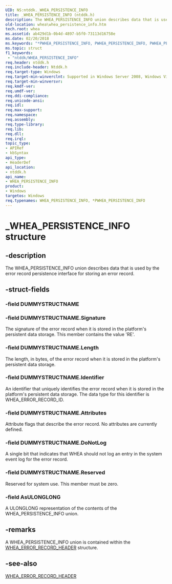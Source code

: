 ```yaml
---
UID: NS:ntddk._WHEA_PERSISTENCE_INFO
title: _WHEA_PERSISTENCE_INFO (ntddk.h)
description: The WHEA_PERSISTENCE_INFO union describes data that is used by the error record persistence interface for storing an error record.
old-location: whea\whea_persistence_info.htm
tech.root: whea
ms.assetid: ab429d1b-0b4d-4897-b5f0-73113d16758e
ms.date: 02/20/2018
ms.keywords: "*PWHEA_PERSISTENCE_INFO, PWHEA_PERSISTENCE_INFO, PWHEA_PERSISTENCE_INFO union pointer [WHEA Drivers and Applications], WHEA_PERSISTENCE_INFO, WHEA_PERSISTENCE_INFO union [WHEA Drivers and Applications], _WHEA_PERSISTENCE_INFO, ntddk/PWHEA_PERSISTENCE_INFO, ntddk/WHEA_PERSISTENCE_INFO, whea.whea_persistence_info, whearef_0c5f7bbf-fc55-4667-b97a-9b28ec014bb5.xml"
ms.topic: struct
f1_keywords:
 - "ntddk/WHEA_PERSISTENCE_INFO"
req.header: ntddk.h
req.include-header: Ntddk.h
req.target-type: Windows
req.target-min-winverclnt: Supported in Windows Server 2008, Windows Vista SP1, and later versions of Windows.
req.target-min-winversvr: 
req.kmdf-ver: 
req.umdf-ver: 
req.ddi-compliance: 
req.unicode-ansi: 
req.idl: 
req.max-support: 
req.namespace: 
req.assembly: 
req.type-library: 
req.lib: 
req.dll: 
req.irql: 
topic_type:
- APIRef
- kbSyntax
api_type:
- HeaderDef
api_location:
- ntddk.h
api_name:
- WHEA_PERSISTENCE_INFO
product:
- Windows
targetos: Windows
req.typenames: WHEA_PERSISTENCE_INFO, *PWHEA_PERSISTENCE_INFO
---
```


# _WHEA_PERSISTENCE_INFO structure


## -description


The WHEA_PERSISTENCE_INFO union describes data that is used by the error record persistence interface for storing an error record.


## -struct-fields




### -field DUMMYSTRUCTNAME

 


### -field DUMMYSTRUCTNAME.Signature

The signature of the error record when it is stored in the platform's persistent data storage. This member contains the value 'RE'.


### -field DUMMYSTRUCTNAME.Length

The length, in bytes, of the error record when it is stored in the platform's persistent data storage.


### -field DUMMYSTRUCTNAME.Identifier

An identifier that uniquely identifies the error record when it is stored in the platform's persistent data storage. The data type for this identifier is WHEA_ERROR_RECORD_ID.


### -field DUMMYSTRUCTNAME.Attributes

Attribute flags that describe the error record. No attributes are currently defined.


### -field DUMMYSTRUCTNAME.DoNotLog

A single bit that indicates that WHEA should not log an entry in the system event log for the error record.


### -field DUMMYSTRUCTNAME.Reserved

Reserved for system use. This member must be zero.


### -field AsULONGLONG

A ULONGLONG representation of the contents of the WHEA_PERSISTENCE_INFO union.


## -remarks



A WHEA_PERSISTENCE_INFO union is contained within the <a href="https://docs.microsoft.com/windows-hardware/drivers/ddi/ntddk/ns-ntddk-_whea_error_record_header">WHEA_ERROR_RECORD_HEADER</a> structure.




## -see-also




<a href="https://docs.microsoft.com/windows-hardware/drivers/ddi/ntddk/ns-ntddk-_whea_error_record_header">WHEA_ERROR_RECORD_HEADER</a>
 

 

